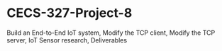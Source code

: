 # CECS-327-Project-8
Build an End-to-End IoT system, Modify the TCP client, Modify the TCP server, IoT Sensor research, Deliverables
